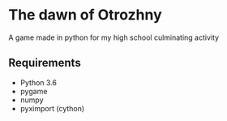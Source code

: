 # The dawn of Otrozhny

A game made in python for my high school culminating activity

## Requirements

- Python 3.6
- pygame
- numpy
- pyximport (cython)
